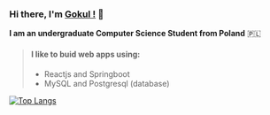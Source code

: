 ### Hi there, I'm [Gokul !](https://gokulnair.netlify.app/) 👋




**I am an undergraduate Computer Science Student from Poland** :poland:


> #### I like to buid web apps using:
> - Reactjs and Springboot
> - MySQL and Postgresql (database)
       
[![Top Langs](https://github-readme-stats.vercel.app/api/top-langs/?username=gokintosh&hide=jupyter)](https://github.com/anuraghazra/github-readme-stats)



